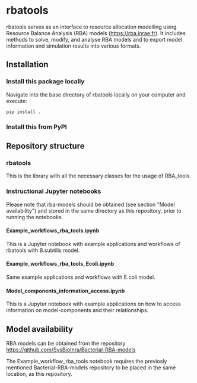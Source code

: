 # rbatools

rbatools serves as an interface to resource allocation modelling using Resource Balance Analysis (RBA) models (https://rba.inrae.fr).
It includes methods to solve, modify, and analyse RBA models and to export model information and simulation results into various formats.

## Installation

### Install this package locally
Navigate into the base directory of rbatools locally on your computer and execute:

    pip install .

### Install this from PyPI


## Repository structure

### rbatools
This is the library with all the necessary classes for the usage of RBA_tools.

### Instructional Jupyter notebooks
Please note that rba-models should be obtained (see section "Model availability") and stored in the same directory as this repository, prior to running the notebooks.
#### Example_workflows_rba_tools.ipynb
This is a Jupyter notebook with example applications and workflows of rbatools with B.subtilis model.
#### Example_workflows_rba_tools_Ecoli.ipynb
Same example applications and workflows with E.coli model.
#### Model_components_information_access.ipynb
This is a Jupyter notebook with example applications on how to access information on model-components and their relationships.

## Model availability
RBA models can be obtained from the repository https://github.com/SysBioInra/Bacterial-RBA-models

The Example_workflow_rba_tools notebook requires the previosly mentioned Bacterial-RBA-models repository to be placed in the same location, as this repository.
